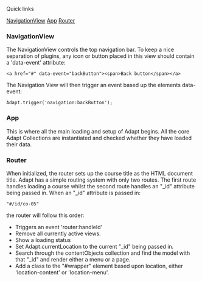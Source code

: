 Quick links

[NavigationView](#navigationView)
[App](#app)
[Router](#router)

### <a name="navigationView"></a>NavigationView

The NavigationView controls the top navigation bar. To keep a nice separation of plugins, any icon or button placed in this view should contain a 'data-event' attribute:

````
<a href="#" data-event="backButton"><span>Back button</span></a>
````

The Navigation View will then trigger an event based up the elements data-event:

````
Adapt.trigger('navigation:backButton');
````

### <a name="app"></a>App

This is where all the main loading and setup of Adapt begins. All the core Adapt Collections are instantiated and checked whether they have loaded their data.

### <a name="router"></a>Router

When initialized, the router sets up the course title as the HTML document title. Adapt has a simple routing system with only two routes. The first route handles loading a course whilst the second route handles an "_id" attribute being passed in. When an "_id" attribute is passed in:

````
"#/id/co-05"
````

the router will follow this order:

* Triggers an event 'router:handleId'
* Remove all currently active views.
* Show a loading status
* Set Adapt.currentLocation to the current "_id" being passed in.
* Search through the contentObjects collection and find the model with that "_id" and render either a menu or a page.
* Add a class to the "#wrapper" element based upon location, either 'location-content' or 'location-menu'.